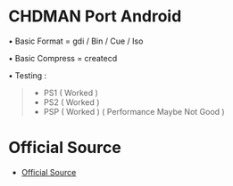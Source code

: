 # CHDMAN Port Android

• Basic Format = gdi / Bin / Cue / Iso

• Basic Compress = createcd

• Testing : 
>* PS1 ( Worked )
>* PS2 ( Worked )
>* PSP ( Worked ) ( Performance Maybe Not Good )

# Official Source
* [Official Source](https://github.com/mamedev/mame)
